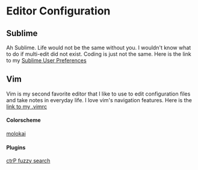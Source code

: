 # Editor Configuration

## Sublime
Ah Sublime. Life would not be the same without you. I wouldn't know
what to do if multi-edit did not exist. Coding is just not the same.
Here is the link to my 
[Sublime User Preferences](https://github.com/codenameyau/editor/blob/master/sublime/preferencesa)

## Vim
Vim is my second favorite editor that I like to use to edit configuration
files and take notes in everyday life. I love vim's navigation features.
Here is the [link to my .vimrc](https://github.com/codenameyau/editor/blob/master/vim/.vimrc)

#### Colorscheme
[molokai](https://github.com/tomasr/molokai)

#### Plugins
[ctrP fuzzy search](https://github.com/kien/ctrlp.vim)
